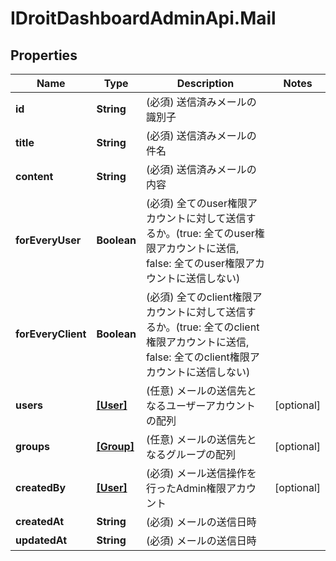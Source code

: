 # IDroitDashboardAdminApi.Mail

## Properties
Name | Type | Description | Notes
------------ | ------------- | ------------- | -------------
**id** | **String** | (必須) 送信済みメールの識別子 | 
**title** | **String** | (必須) 送信済みメールの件名 | 
**content** | **String** | (必須) 送信済みメールの内容 | 
**forEveryUser** | **Boolean** | (必須) 全てのuser権限アカウントに対して送信するか。(true: 全てのuser権限アカウントに送信, false: 全てのuser権限アカウントに送信しない) | 
**forEveryClient** | **Boolean** | (必須) 全てのclient権限アカウントに対して送信するか。(true: 全てのclient権限アカウントに送信, false: 全てのclient権限アカウントに送信しない) | 
**users** | [**[User]**](User.md) | (任意) メールの送信先となるユーザーアカウントの配列 | [optional] 
**groups** | [**[Group]**](Group.md) | (任意) メールの送信先となるグループの配列 | [optional] 
**createdBy** | [**[User]**](User.md) | (必須) メール送信操作を行ったAdmin権限アカウント | [optional] 
**createdAt** | **String** | (必須) メールの送信日時 | 
**updatedAt** | **String** | (必須) メールの送信日時 | 
